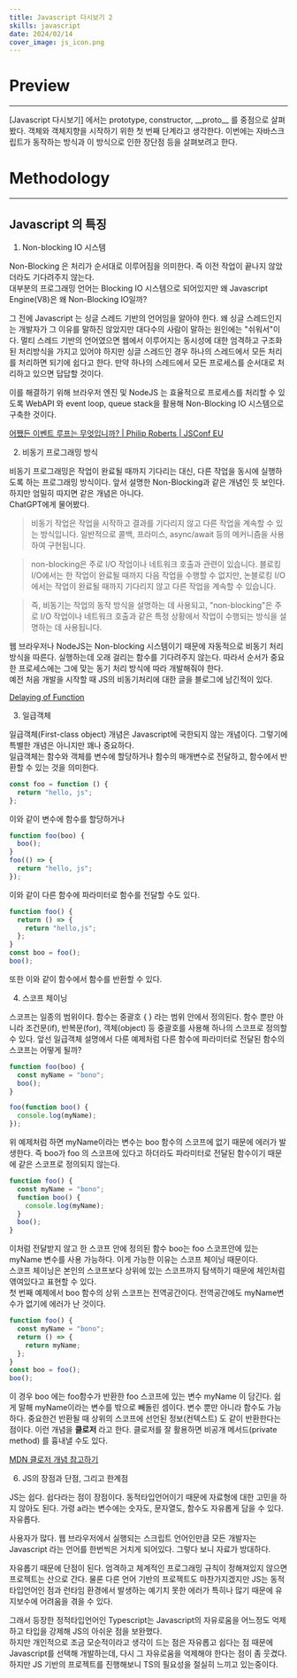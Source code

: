 ```yaml
---
title: Javascript 다시보기 2
skills: javascript
date: 2024/02/14
cover_image: js_icon.png
---
```


# **Preview**

---

[Javascript 다시보기] 에서는 prototype, constructor, \_\_proto\_\_ 를 중점으로 살펴봤다. 객체와 객체지향을 시작하기 위한 첫 번째 단계라고 생각한다. 이번에는 자바스크립트가 동작하는 방식과 이 방식으로 인한 장단점 등을 살펴보려고 한다.

# **Methodology**

---

## Javascript 의 특징

1. Non-blocking IO 시스템

Non-Blocking 은 처리가 순서대로 이루어짐을 의미한다. 즉 이전 작업이 끝나지 않았더라도 기다려주지 않는다.  
대부분의 프로그래밍 언어는 Blocking IO 시스템으로 되어있지만 왜 Javascript Engine(V8)은 왜 Non-Blocking IO일까?

그 전에 Javascript 는 싱글 스레드 기반의 언어임을 알아야 한다.
왜 싱글 스레드인지는 개발자가 그 이유를 말하진 않았지만 대다수의 사람이 말하는 원인에는 "쉬워서"이다.
멀티 스레드 기반의 언어였으면 웹에서 이루어지는 동시성에 대한 엄격하고 구조화된 처리방식을 가지고 있어야 하지만 싱글 스레드인 경우 하나의 스레드에서 모든 처리를 처리하면 되기에 쉽다고 한다.
만약 하나의 스레드에서 모든 프로세스를 순서대로 처리하고 있으면 답답할 것이다.

이를 해결하기 위해 브라우저 엔진 및 NodeJS 는 효율적으로 프로세스를 처리할 수 있도록 WebAPI 와 event loop, queue stack을 활용해 Non-Blocking IO 시스템으로 구축한 것이다.

[어쨌든 이벤트 루프는 무엇입니까? | Philip Roberts | JSConf EU](https://www.youtube.com/watch?v=8aGhZQkoFbQ)

2. 비동기 프로그래밍 방식

비동기 프로그래밍은 작업이 완료될 때까지 기다리는 대신, 다른 작업을 동시에 실행하도록 하는 프로그래밍 방식이다. 앞서 설명한 Non-Blocking과 같은 개념인 듯 보인다. 하지만 엄밀히 따지면 같은 개념은 아니다.  
ChatGPT에게 물어봤다.

> 비동기 작업은 작업을 시작하고 결과를 기다리지 않고 다른 작업을 계속할 수 있는 방식입니다. 일반적으로 콜백, 프라미스, async/await 등의 메커니즘을 사용하여 구현됩니다.

> non-blocking은 주로 I/O 작업이나 네트워크 호출과 관련이 있습니다. 블로킹 I/O에서는 한 작업이 완료될 때까지 다음 작업을 수행할 수 없지만, 논블로킹 I/O에서는 작업이 완료될 때까지 기다리지 않고 다른 작업을 계속할 수 있습니다.

> 즉, 비동기는 작업의 동작 방식을 설명하는 데 사용되고, "non-blocking"은 주로 I/O 작업이나 네트워크 호출과 같은 특정 상황에서 작업이 수행되는 방식을 설명하는 데 사용됩니다.

웹 브라우저나 NodeJS는 Non-blocking 시스템이기 때문에 자동적으로 비동기 처리 방식을 따른다. 실행하는데 오래 걸리는 함수를 기다려주지 않는다. 따라서 순서가 중요한 프로세스에는 그에 맞는 동기 처리 방식에 따라 개발해줘야 한다.  
예전 처음 개발을 시작할 때 JS의 비동기처리에 대한 글을 블로그에 남긴적이 있다.

[Delaying of Function](https://bonospace.vercel.app/blog/10)

3. 일급객체

일급객체(First-class object) 개념은 Javascript에 국한되지 않는 개념이다. 그렇기에 특별한 개념은 아니지만 꽤나 중요하다.  
일급객체는 함수와 객체를 변수에 할당하거나 함수의 매개변수로 전달하고, 함수에서 반환할 수 있는 것을 의미한다.

```javascript
const foo = function () {
  return "hello, js";
};
```

이와 같이 변수에 함수를 할당하거나

```javascript
function foo(boo) {
  boo();
}
foo(() => {
  return "hello, js";
});
```

이와 같이 다른 함수에 파라미터로 함수를 전달할 수도 있다.

```javascript
function foo() {
  return () => {
    return "hello,js";
  };
}
const boo = foo();
boo();
```

또한 이와 같이 함수에서 함수를 반환할 수 있다.

4. 스코프 체이닝

스코프는 일종의 범위이다. 함수는 중괄호 { } 라는 범위 안에서 정의된다. 함수 뿐만 아니라 조건문(if), 반복문(for), 객체(object) 등 중괄호를 사용해 하나의 스코프로 정의할 수 있다.
앞선 일급객체 설명에서 다룬 예제처럼 다른 함수에 파라미터로 전달된 함수의 스코프는 어떻게 될까?

```javascript
function foo(boo) {
  const myName = "bono";
  boo();
}

foo(function boo() {
  console.log(myName);
});
```

위 예제처럼 하면 myName이라는 변수는 boo 함수의 스코프에 없기 때문에 에러가 발생한다. 즉 boo가 foo 의 스코프에 있다고 하더라도 파라미터로 전달된 함수이기 때문에 같은 스코프로 정의되지 않는다.

```javascript
function foo() {
  const myName = "bono";
  function boo() {
    console.log(myName);
  }
  boo();
}
```

이처럼 전달받지 않고 한 스코프 안에 정의된 함수 boo는 foo 스코프안에 있는 myName 변수를 사용 가능하다. 이게 가능한 이유는 스코프 체이닝 때문이다.  
스코프 체이닝은 본인의 스코프보다 상위에 있는 스코프까지 탐색하기 때문에 체인처럼 엮여있다고 표현할 수 있다.  
첫 번째 예제에서 boo 함수의 상위 스코프는 전역공간이다. 전역공간에도 myName변수가 없기에 에러가 난 것이다.

```javascript
function foo() {
  const myName = "bono";
  return () => {
    return myName;
  };
}
const boo = foo();
boo();
```

이 경우 boo 에는 foo함수가 반환한 foo 스코프에 있는 변수 myName 이 담긴다. 쉽게 말해 myName이라는 변수를 밖으로 빼돌린 셈이다. 변수 뿐만 아니라 함수도 가능하다. 중요한건 반환될 때 상위의 스코프에 선언된 정보(컨텍스트) 도 같이 반환한다는 점이다. 이런 개념을 **클로저** 라고 한다.
클로저를 잘 활용하면 비공개 메서드(private method) 를 흉내낼 수도 있다.

[MDN 클로저 개념 참고하기](https://developer.mozilla.org/ko/docs/Web/JavaScript/Closures#%ED%81%B4%EB%A1%9C%EC%A0%80%EB%A5%BC_%EC%9D%B4%EC%9A%A9%ED%95%B4%EC%84%9C_%EB%B9%84%EA%B3%B5%EA%B0%9C_%EB%A9%94%EC%84%9C%EB%93%9C_private_method_%ED%9D%89%EB%82%B4%EB%82%B4%EA%B8%B0)

6. JS의 장점과 단점, 그리고 한계점

JS는 쉽다. 쉽다라는 점이 장점이다. 동적타입언어이기 때문에 자료형에 대한 고민을 하지 않아도 된다.
가령 a라는 변수에는 숫자도, 문자열도, 함수도 자유롭게 담을 수 있다. 자유롭다.

사용자가 많다. 웹 브라우저에서 실행되는 스크립트 언어인만큼 모든 개발자는 Javascript 라는 언어를 한번씩은 거치게 되어있다. 그렇다 보니 자료가 방대하다.

자유롭기 때문에 단점이 된다. 엄격하고 체계적인 프로그래밍 규칙이 정해져있지 않으면 프로젝트는 산으로 간다. 물론 다른 언어 기반의 프로젝트도 마찬가지겠지만 JS는 동적타입언어인 점과 런타임 환경에서 발생하는 예기치 못한 에러가 특히나 많기 때문에 유지보수에 어려움을 겪을 수 있다.

그래서 등장한 정적타입언어인 Typescript는 Javascript의 자유로움을 어느정도 억제하고 타입을 강제해 JS의 아쉬운 점을 보완했다.  
하지만 개인적으로 조금 모순적이라고 생각이 드는 점은 자유롭고 쉽다는 점 때문에 Javascript를 선택해 개발하는데, 다시 그 자유로움을 억제해야 한다는 점이 좀 웃겼다. 하지만 JS 기반의 프로젝트를 진행해보니 TS의 필요성을 절실히 느끼고 있는중이다.
